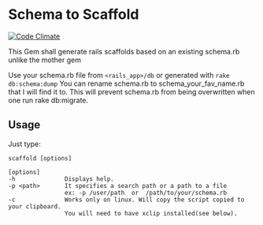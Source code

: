 # Schema to Scaffold

[![Code Climate](https://codeclimate.com/badge.png)](https://github.com/enyachoke/schema_to_scaffold_recursive)

This Gem shall generate rails scaffolds based on an existing schema.rb unlike the mother gem


Use your schema.rb file from `<rails_app>/db` or generated with `rake db:schema:dump`
You can rename schema.rb to schema_your_fav_name.rb that I will find it to. This will prevent schema.rb from being
overwritten when one run rake db:migrate.


## Usage

Just type:

    scaffold [options]
    
	[options]
    -h				Displays help.
	-p <path>		It specifies a search path or a path to a file 
					ex: -p /user/path  or  /path/to/your/schema.rb
	-c				Works only on linux. Will copy the script copied to your clipboard.
					You will need to have xclip installed(see below).



